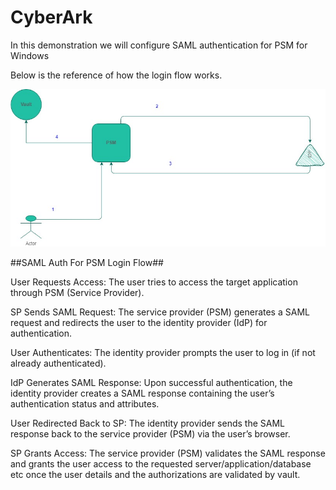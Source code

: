 # CyberArk
In this demonstration we will configure SAML authentication for PSM for Windows

Below is the reference of how the login flow works.

![alt text](https://github.com/Vamshi-Msi/CyberArk/blob/main/PSM%20for%20SAML.jpg?raw=true)

##SAML Auth For PSM Login Flow##


User Requests Access: The user tries to access the target application through PSM (Service Provider).

SP Sends SAML Request: The service provider (PSM) generates a SAML request and redirects the user to the identity provider (IdP) for authentication.

User Authenticates: The identity provider prompts the user to log in (if not already authenticated).

IdP Generates SAML Response: Upon successful authentication, the identity provider creates a SAML response containing the user’s authentication status and attributes.

User Redirected Back to SP: The identity provider sends the SAML response back to the service provider (PSM) via the user’s browser.

SP Grants Access: The service provider (PSM) validates the SAML response and grants the user access to the requested server/application/database etc once the user details and the authorizations are validated by vault.
